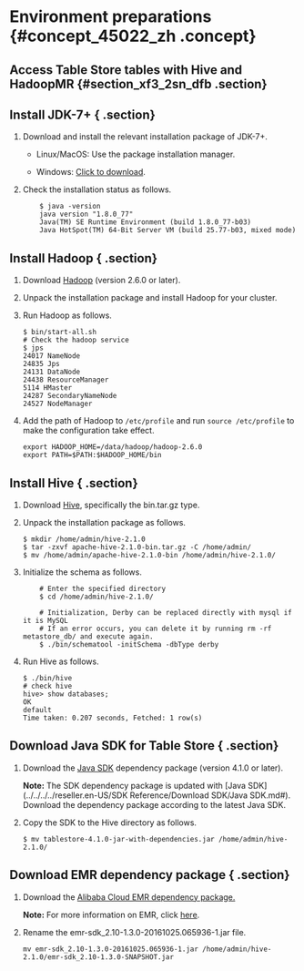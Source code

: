 # Environment preparations {#concept_45022_zh .concept}

## Access Table Store tables with Hive and HadoopMR {#section_xf3_2sn_dfb .section}

## Install JDK-7+ { .section}

1.  Download and install the relevant installation package of JDK-7+.
    -   Linux/MacOS: Use the package installation manager.

    -   Windows: [Click to download](http://www.oracle.com/technetwork/java/javase/downloads/jdk8-downloads-2133151.html).

2.  Check the installation status as follows.

    ```
    	$ java -version
    	java version "1.8.0_77"
    	Java(TM) SE Runtime Environment (build 1.8.0_77-b03)
    	Java HotSpot(TM) 64-Bit Server VM (build 25.77-b03, mixed mode)
    
    ```


## Install Hadoop { .section}

1.  Download [Hadoop](http://mirrors.cnnic.cn/apache/hadoop/common/) \(version 2.6.0 or later\).
2.  Unpack the installation package and install Hadoop for your cluster.
3.  Run Hadoop as follows.

    ```
    $ bin/start-all.sh
    # Check the hadoop service
    $ jps
    24017 NameNode
    24835 Jps
    24131 DataNode
    24438 ResourceManager
    5114 HMaster
    24287 SecondaryNameNode
    24527 NodeManager
    
    ```

4.  Add the path of Hadoop to `/etc/profile` and run `source /etc/profile` to make the configuration take effect.

    ```
    export HADOOP_HOME=/data/hadoop/hadoop-2.6.0
    export PATH=$PATH:$HADOOP_HOME/bin
    
    ```


## Install Hive { .section}

1.  Download [Hive](https://hive.apache.org/downloads.html), specifically the bin.tar.gz type.
2.  Unpack the installation package as follows.

    ```
    $ mkdir /home/admin/hive-2.1.0
    $ tar -zxvf apache-hive-2.1.0-bin.tar.gz -C /home/admin/
    $ mv /home/admin/apache-hive-2.1.0-bin /home/admin/hive-2.1.0/
    
    ```

3.  Initialize the schema as follows.

    ```
    	# Enter the specified directory
    	$ cd /home/admin/hive-2.1.0/
    
    	# Initialization, Derby can be replaced directly with mysql if it is MySQL
    	# If an error occurs, you can delete it by running rm -rf metastore_db/ and execute again.
    	$ ./bin/schematool -initSchema -dbType derby
    
    ```

4.  Run Hive as follows.

    ```
    $ ./bin/hive
    # check hive
    hive> show databases;
    OK
    default
    Time taken: 0.207 seconds, Fetched: 1 row(s)
    
    ```


## Download Java SDK for Table Store { .section}

1.  Download the [Java SDK](http://repo.maven.apache.org/maven2/com/aliyun/openservices/tablestore/4.3.1/tablestore-4.3.1-jar-with-dependencies.jar) dependency package \(version 4.1.0 or later\).

    **Note:** The SDK dependency package is updated with [Java SDK](../../../../reseller.en-US/SDK Reference/Download SDK/Java SDK.md#). Download the dependency package according to the latest Java SDK.

2.  Copy the SDK to the Hive directory as follows.

    ```
    $ mv tablestore-4.1.0-jar-with-dependencies.jar /home/admin/hive-2.1.0/
    
    ```


## Download EMR dependency package { .section}

1.  Download the [Alibaba Cloud EMR dependency package.](http://repo.maven.apache.org/maven2/com/aliyun/emr/emr-tablestore/1.4.2/emr-tablestore-1.4.2.jar)

    **Note:** For more information on EMR, click [here](https://github.com/aliyun/aliyun-emapreduce-sdk).

2.  Rename the emr-sdk\_2.10-1.3.0-20161025.065936-1.jar file.

    ```
    mv emr-sdk_2.10-1.3.0-20161025.065936-1.jar /home/admin/hive-2.1.0/emr-sdk_2.10-1.3.0-SNAPSHOT.jar
    ```



